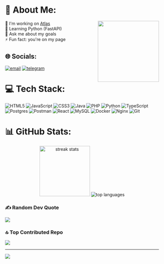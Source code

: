# 💫 About Me:
<p align="left">
  <img src="https://media2.giphy.com/media/v1.Y2lkPTc5MGI3NjExNGhzcDJwYTF6NTY3YTNjOTdrd3V4dDF2Y3NuNjg4ZnJxOXI2ZGNweSZlcD12MV9pbnRlcm5hbF9naWZfYnlfaWQmY3Q9Zw/wcgn5fVDjvR7pdvz4C/giphy.gif" width="200" align="right" style="margin-left: 20px;">
  
  🔭 I'm working on [Atlas](https://github.com/hse-atlas)<br>
  🌱 Learning Python (FastAPI)<br>
  💬 Ask me about my goals<br>
  ⚡ Fun fact: you're on my page
</p>

###
## 🌐 Socials:
[![email](https://img.shields.io/badge/Email-D14836?logo=gmail&logoColor=white)](mailto:gaddandam@gmail.com) 
[![telegram](https://img.shields.io/badge/Telegram-2CA5E0?logo=telegram&logoColor=white)](https://t.me/dandamaev)

# 💻 Tech Stack:
![HTML5](https://img.shields.io/badge/html5-%23E34F26.svg?style=for-the-badge&logo=html5&logoColor=white) ![JavaScript](https://img.shields.io/badge/javascript-%23323330.svg?style=for-the-badge&logo=javascript&logoColor=%23F7DF1E) ![CSS3](https://img.shields.io/badge/css3-%231572B6.svg?style=for-the-badge&logo=css3&logoColor=white) ![Java](https://img.shields.io/badge/java-%23ED8B00.svg?style=for-the-badge&logo=openjdk&logoColor=white) ![PHP](https://img.shields.io/badge/php-%23777BB4.svg?style=for-the-badge&logo=php&logoColor=white) ![Python](https://img.shields.io/badge/python-3670A0?style=for-the-badge&logo=python&logoColor=ffdd54) ![TypeScript](https://img.shields.io/badge/typescript-%23007ACC.svg?style=for-the-badge&logo=typescript&logoColor=white) ![Postgres](https://img.shields.io/badge/postgres-%23316192.svg?style=for-the-badge&logo=postgresql&logoColor=white) ![Postman](https://img.shields.io/badge/Postman-FF6C37?style=for-the-badge&logo=postman&logoColor=white) ![React](https://img.shields.io/badge/react-%2320232a.svg?style=for-the-badge&logo=react&logoColor=%2361DAFB) ![MySQL](https://img.shields.io/badge/mysql-4479A1.svg?style=for-the-badge&logo=mysql&logoColor=white) ![Docker](https://img.shields.io/badge/docker-%230db7ed.svg?style=for-the-badge&logo=docker&logoColor=white) ![Nginx](https://img.shields.io/badge/nginx-%23009639.svg?style=for-the-badge&logo=nginx&logoColor=white) ![Git](https://img.shields.io/badge/git-%23F05033.svg?style=for-the-badge&logo=git&logoColor=white)

# 📊 GitHub Stats:
<div align="center">
  <img src="https://nirzak-streak-stats.vercel.app/?user=Dandamaev&theme=dark&hide_border=false" height="165" alt="streak stats" />
  <img src="https://github-readme-stats.vercel.app/api/top-langs/?username=Dandamaev&theme=dark&hide_border=false&include_all_commits=true&count_private=true&layout=compact&card_width=300&langs_count=6&height=150" alt="top languages" />
</div>

### ✍️ Random Dev Quote
![](https://quotes-github-readme.vercel.app/api?type=horizontal&theme=radical)

### 🔝 Top Contributed Repo
![](https://github-contributor-stats.vercel.app/api?username=Dandamaev&limit=5&theme=dark&combine_all_yearly_contributions=true)

---

[![](https://visitcount.itsvg.in/api?id=Dandamaev&icon=0&color=0)](https://visitcount.itsvg.in)

<!-- Proudly created with GPRM ( https://gprm.itsvg.in ) -->

